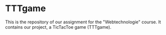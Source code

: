 # TTTgame
This is the repository of our assignment for the "Webtechnologie" course. It contains our project, a TicTacToe game (TTTgame). 
